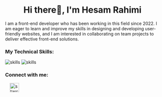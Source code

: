
<h1 align="center">Hi there👋, I'm Hesam Rahimi</h1>
<p align="start">I am a front-end developer who has been working in this field since 2022. I am eager to learn and improve my skills in designing and developing user-friendly websites, and I am interested in collaborating on team projects to deliver effective front-end solutions.</p>

<h3 align="left">My Technical Skills:</h3>
  <img alt="skills" src="https://skillicons.dev/icons?i=js,react,nextjs,ts,redux,git,tailwind,bootstrap,materialui" />
  <img alt="skills" src="https://skillicons.dev/icons?i=vite,css,html,git,github,postman,vscode" />

    
<h3 align="left">Connect with me:</h3>
<p align="left" style="display: flex; align-items:center">
<a href="https://linkedin.com/in/starc007" target="blank" style="margin-left:15px"><img align="center" src="https://raw.githubusercontent.com/rahuldkjain/github-profile-readme-generator/master/src/images/icons/Social/linked-in-alt.svg" alt="starc007" height="30" width="30" /></a>
